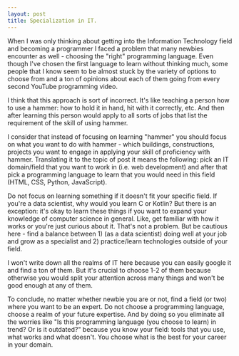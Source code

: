 ```yaml
---
layout: post
title: Specialization in IT.
---
```


When I was only thinking about getting into the Information Technology field and becoming a programmer I faced a problem that many newbies encounter as well - choosing the "right" programming language. Even though I've chosen the first language to learn without thinking much, some people that I know seem to be almost stuck by the variety of options to choose from and a ton of opinions about each of them going from every second YouTube programming video.

I think that this approach is sort of incorrect. It's like teaching a person how to use a hammer: how to hold it in hand, hit with it correctly, etc. And then after learning this person would apply to all sorts of jobs that list the requirement of the skill of using hammer. 

I consider that instead of focusing on learning "hammer" you should focus on what you want to do with hammer - which buildings, constructions, projects you want to engage in applying your skill of proficiency with hammer. Translating it to the topic of post it means the following: pick an IT domain/field that you want to work in (i.e. web development) and after that pick a programming language to learn that you would need in this field (HTML, CSS, Python, JavaScript). 

Do not focus on learning something if it doesn't fit your specific field. If you're a data scientist, why would you learn C or Kotlin? But there is an exception: it's okay to learn these things if you want to expand your knowledge of computer science in general. Like, get familiar with how it works or you're just curious about it. That's not a problem. But be cautious here - find a balance between 1) (as a data scientist) doing well at your job and grow as a specialist and 2) practice/learn technologies outside of your field.

I won't write down all the realms of IT here because you can easily google it and find a ton of them. But it's crucial to choose 1-2 of them because otherwise you would split your attention across many things and won't be good enough at any of them.

To conclude, no matter whether newbie you are or not, find a field (or two) where you want to be an expert. Do not choose a programming language, choose a realm of your future expertise. And by doing so you eliminate all the worries like "Is this programming language (you choose to learn) in trend? Or is it outdated?" because you know your field: tools that you use, what works and what doesn't. You choose what is the best for your career in your domain.
